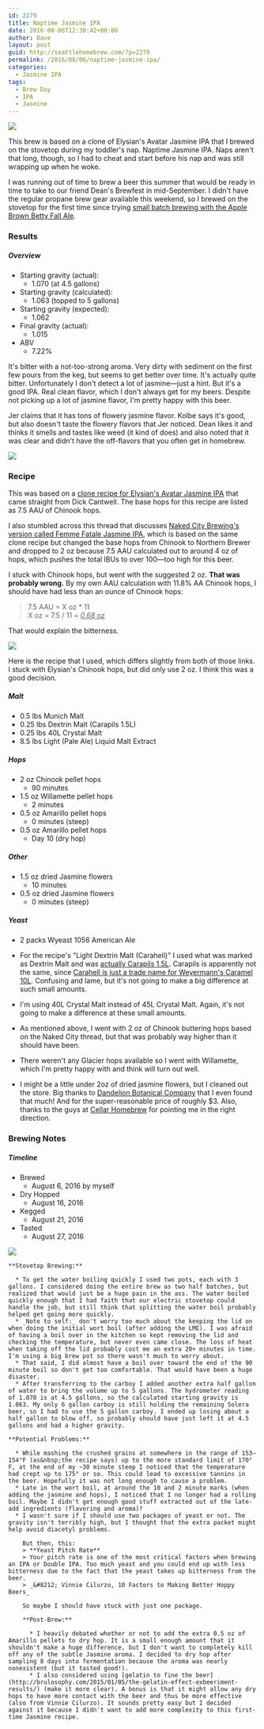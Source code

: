 ```yaml
---
id: 2279
title: Naptime Jasmine IPA
date: 2016-08-06T12:30:42+00:00
author: Dave
layout: post
guid: http://seattlehomebrew.com/?p=2279
permalink: /2016/08/06/naptime-jasmine-ipa/
categories:
  - Jasmine IPA
tags:
  - Brew Day
  - IPA
  - Jasmine
---
```

<img src="http://seattlehomebrew.com/wp-content/uploads/2016/08/IMG_5388-1-700x500.jpg" class="aligncenter" />

This brew is based on a clone of Elysian's Avatar Jasmine IPA that I brewed on the stovetop during my toddler's nap. Naptime Jasmine IPA. Naps aren't that long, though, so I had to cheat and start before his nap and was still wrapping up when he woke.

I was running out of time to brew a beer this summer that would be ready in time to take to our friend Dean's Brewfest in mid-September. I didn't have the regular propane brew gear available this weekend, so I brewed on the stovetop for the first time since trying [small batch brewing with the Apple Brown Betty Fall&nbsp;Ale](http://seattlehomebrew.com/category/brews/apple-brown-betty-ale/).

<!--more-->

### Results

##### Overview

  * Starting gravity (actual): 
      * 1.070 (at&nbsp;4.5&nbsp;gallons)
  * Starting gravity (calculated): 
      * 1.063 (topped&nbsp;to&nbsp;5&nbsp;gallons)
  * Starting gravity (expected): 
      * 1.062
  * Final gravity (actual): 
      * 1.015
  * ABV 
      * 7.22% 

It's bitter with a not-too-strong aroma. Very dirty with sediment on the first few pours from the keg, but seems to get better over time. It's actually quite bitter. Unfortunately I don't detect a lot of jasmine—just a hint. But it's a good IPA. Real clean flavor, which I don't always get for my beers. Despite not picking up a lot of jasmine flavor, I'm pretty happy with this beer. 

Jer claims that it has tons of flowery jasmine flavor. Kolbe says it's good, but also doesn't taste the flowery flavors that Jer noticed. Dean likes it and thinks it smells and tastes like weed (it kind of does) and also noted that it was clear and didn't have the off-flavors that you often get in homebrew.

<img src="http://seattlehomebrew.com/wp-content/uploads/2016/08/IMG_5701-001-700x500.jpg" class="aligncenter" /> 

### Recipe

This was based on a [clone recipe for Elysian's Avatar Jasmine IPA](http://blog.seattlepi.com/whatsontap/2008/05/22/elysian-homebrew-recipes/) that came straight from Dick Cantwell. The base hops for this recipe are listed as 7.5 AAU of Chinook hops.

I also stumbled across this thread that discusses [Naked City Brewing's version called Femme Fatale Jasmine IPA](http://www.homebrewtalk.com/showthread.php?t=67344), which is based on the same clone recipe but changed the base hops from Chinook to Northern Brewer and dropped to 2 oz because 7.5 AAU calculated out to around 4 oz of hops, which pushes the total IBUs to over 100—too high for this beer.

I stuck with Chinook hops, but went with the suggested 2 oz. **That was probably wrong.** By my own AAU calculation with 11.8% AA Chinook hops, I should have had less than an ounce of Chinook hops:

> 7.5 AAU = X oz * 11  
> X oz = 7.5 / 11 = <em style="text-decoration: underline;">0.68 oz</em> 

That would explain the bitterness.

<img src="http://seattlehomebrew.com/wp-content/uploads/2016/08/IMG_5147-667x500.jpg" class="aligncenter" /> 

Here is the recipe that I used, which differs slightly from both of those links. I stuck with Elysian's Chinook hops, but did only use 2 oz. I think this was a good decision.

##### Malt

  * 0.5 lbs Munich Malt
  * 0.25 lbs Dextrin Malt (Carapils 1.5L)
  * 0.25 lbs 40L Crystal Malt
  * 8.5 lbs Light (Pale Ale) Liquid Malt Extract

##### Hops

  * 2 oz Chinook pellet hops 
      * 90 minutes
  * 1.5 oz Willamette pellet hops 
      * 2 minutes
  * 0.5 oz Amarillo pellet hops 
      * 0 minutes (steep)
  * 0.5 oz Amarillo pellet hops 
      * Day 10 (dry hop)

##### Other

  * 1.5 oz dried Jasmine flowers 
      * 10 minutes
  * 0.5 oz dried Jasmine flowers 
      * 0 minutes (steep)

##### Yeast

  * 2 packs Wyeast 1056 American Ale 

  * For the recipe's "Light Dextrin Malt (Carahell)" I used what was marked as Dextrin Malt and was [actually Carapils 1.5L](http://www.cellar-homebrew.com/shop/Dextrin-Carapils-Malt.html). Carapils is apparently not the same, since [Carahell is just a trade name for Weyermann's Caramel 10L](http://www.weyermann.de/eng/produkte.asp?idkat=18&umenue=yes&idmenue=&sprache=2). Confusing and lame, but it's not going to make a big difference at such small amounts.
  * I'm using 40L Crystal Malt instead of 45L Crystal Malt. Again, it's not going to make a difference at these small amounts.
  * As mentioned above, I went with 2 oz of Chinook buttering hops based on the Naked City thread, but that was probably way higher than it should have been.
  * There weren't any Glacier hops available so I went with Willamette, which I'm pretty happy with and think will turn out well.
  * I might be a little under 2oz of dried jasmine flowers, but I cleaned out the store. Big thanks to [Dandelion Botanical Company](http://www.dandelionbotanical.com) that I even found that much! And for the super-reasonable price of roughly $3. Also, thanks to the guys at [Cellar Homebrew](http://cellar-homebrew.com) for pointing me in the right direction.

### Brewing Notes

##### Timeline

* Brewed 
  * August 6, 2016 by myself
* Dry Hopped 
  * August 16, 2016
* Kegged 
  * August 21, 2016
* Tasted 
  * August 27, 2016  

<img src="http://seattlehomebrew.com/wp-content/uploads/2016/08/IMG_5146-576x500.jpg" class="aligncenter" /> 
    
    **Stovetop Brewing:**
    
      * To get the water boiling quickly I used two pots, each with 3 gallons. I considered doing the entire brew as two half batches, but realized that would just be a huge pain in the ass. The water boiled quickly enough that I had faith that our electric stovetop could handle the job, but still think that splitting the water boil probably helped get going more quickly.
      * _Note to self:_ don't worry too much about the keeping the lid on when doing the initial wort boil (after adding the LME). I was afraid of having a boil over in the kitchen so kept removing the lid and checking the temperature, but never even came close. The loss of heat when taking off the lid probably cost me an extra 20+ minutes in time. I'm using a big brew pot so there wasn't much to worry about.
      * That said, I did almost have a boil over toward the end of the 90 minute boil so don't get too comfortable. That would have been a huge disaster.
      * After transferring to the carboy I added another extra half gallon of water to bring the volume up to 5 gallons. The hydrometer reading of 1.070 is at 4.5 gallons, so the calculated starting gravity is 1.063. My only 6 gallon carboy is still holding the remaining Solera beer, so I had to use the 5 gallon carboy. I ended up losing about a half gallon to blow off, so probably should have just left it at 4.5 gallons and had a higher gravity.
    
    **Potential Problems:**
    
      * While mashing the crushed grains at somewhere in the range of 153–154°F (as&nbsp;the recipe says) up to the more standard limit of 170° F, at the end of my ~30 minute steep I noticed that the temperature had crept up to 175° or so. This could lead to excessive tannins in the beer. Hopefully it was not long enough to cause a problem.
      * Late in the wort boil, at around the 10 and 2 minute marks (when adding the jasmine and hops), I noticed that I no longer had a rolling boil. Maybe I didn't get enough good stuff extracted out of the late-add ingredients (flavoring and aroma)?
      * I wasn't sure if I should use two packages of yeast or not. The gravity isn't terribly high, but I thought that the extra packet might help avoid diacetyl problems.  
  
        But then, this:
        > **Yeast Pitch Rate**  
        > Your pitch rate is one of the most critical factors when brewing an IPA or Double IPA. Too much yeast and you could end up with less bitterness due to the fact that the yeast takes up bitterness from the beer.  
        > _&#8212; Vinnie Cilurzo, 10 Factors to Making Better Hoppy Beers_ 
        
        So maybe I should have stuck with just one package.
        
        **Post-Brew:**
        
          * I heavily debated whether or not to add the extra 0.5 oz of Amarillo pellets to dry hop. It is a small enough amount that it shouldn't make a huge difference, but I don't want to completely kill off any of the subtle Jasmine aroma. I decided to dry hop after sampling 8 days into fermentation because the aroma was nearly nonexistent (but it tasted good!).
          * I also considered using [gelatin to fine the beer](http://brulosophy.com/2015/01/05/the-gelatin-effect-exbeeriment-results/) (make it more clear). A bonus is that it might allow any dry hops to have more contact with the beer and thus be more effective (also from Vinnie Cilurzo). It sounds pretty easy but I decided against it because I didn't want to add more complexity to this first-time Jasmine recipe.